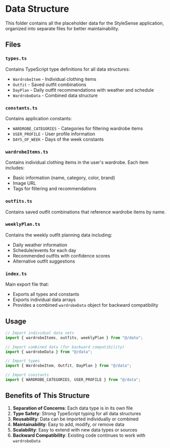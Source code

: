 # Data Structure

This folder contains all the placeholder data for the StyleSense application, organized into separate files for better maintainability.

## Files

### `types.ts`

Contains TypeScript type definitions for all data structures:

-   `WardrobeItem` - Individual clothing items
-   `Outfit` - Saved outfit combinations
-   `DayPlan` - Daily outfit recommendations with weather and schedule
-   `WardrobeData` - Combined data structure

### `constants.ts`

Contains application constants:

-   `WARDROBE_CATEGORIES` - Categories for filtering wardrobe items
-   `USER_PROFILE` - User profile information
-   `DAYS_OF_WEEK` - Days of the week constants

### `wardrobeItems.ts`

Contains individual clothing items in the user's wardrobe. Each item includes:

-   Basic information (name, category, color, brand)
-   Image URL
-   Tags for filtering and recommendations

### `outfits.ts`

Contains saved outfit combinations that reference wardrobe items by name.

### `weeklyPlan.ts`

Contains the weekly outfit planning data including:

-   Daily weather information
-   Schedule/events for each day
-   Recommended outfits with confidence scores
-   Alternative outfit suggestions

### `index.ts`

Main export file that:

-   Exports all types and constants
-   Exports individual data arrays
-   Provides a combined `wardrobeData` object for backward compatibility

## Usage

```typescript
// Import individual data sets
import { wardrobeItems, outfits, weeklyPlan } from "@/data";

// Import combined data (for backward compatibility)
import { wardrobeData } from "@/data";

// Import types
import { WardrobeItem, Outfit, DayPlan } from "@/data";

// Import constants
import { WARDROBE_CATEGORIES, USER_PROFILE } from "@/data";
```

## Benefits of This Structure

1. **Separation of Concerns**: Each data type is in its own file
2. **Type Safety**: Strong TypeScript typing for all data structures
3. **Reusability**: Data can be imported individually or combined
4. **Maintainability**: Easy to add, modify, or remove data
5. **Scalability**: Easy to extend with new data types or sources
6. **Backward Compatibility**: Existing code continues to work with `wardrobeData`
